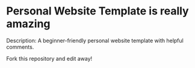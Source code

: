 # Personal Website Template is really amazing

Description: A beginner-friendly personal website template with helpful comments.

Fork this repository and edit away!
